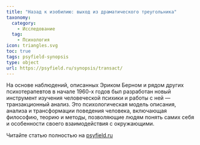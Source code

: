 ```yaml
---
title: "Назад к изобилию: выход из драматического треугольника"
taxonomy:
  category:
    - Исследование
  tag:
    - Психология
icon: triangles.svg
toc: true
tags: psyfield-synopsis
type: object
url: https://psyfield.ru/synopsis/transact/
---
```


На основе наблюдений, описанных Эриком Берном и рядом других психотерапевтов в начале 1960-х годов был разработан новый инструмент изучения человеческой психики и работы с ней — транзакционный анализ. Это психологическая модель описания, анализа и трансформации поведения человека, включающая философию, теорию и методы, позволяющие людям понять самих себя и особенности своего взаимодействия с окружающими.

Читайте статью полностью на [psyfield.ru](https://psyfield.ru/synopsis/transact/)

